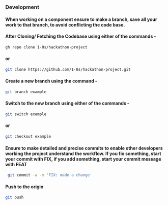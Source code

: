 ### Development
#### When working on a component ensure to make a branch, save all your work to that branch, to avoid conflicting the code base.

#### After Cloning/ Fetching the Codebase using either of the commands - 
 ```sh 
gh repo clone 1-0s/hackathon-project
 ```
#### or 
```sh
git clone https://github.com/1-0s/hackathon-project.git
```

#### Create a new branch using the command -
```sh
git branch example
```
#### Switch to the new branch using either of the commands -

 ```sh 
 git switch example
 ```
#### or 
```sh
git checkout example
```
#### Ensure to make detailed and precise commits to enable other developers working the project understand the workflow. If you fix something, start your commit with FIX, if you add something, start your commit message with FEAT

```sh
 git commit -a -m 'FIX: made a change'
```

#### Push to the origin

```sh
git push
```
